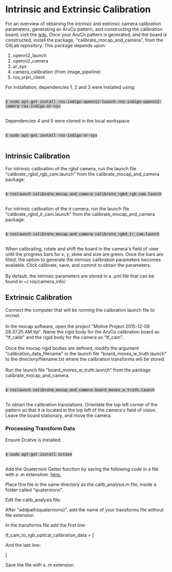<!doctype html>
<html>
<head>
<title>Page Title</title>
</head>
<body>

<h1>Intrinsic and Extrinsic Calibration</h1>
<p>For an overview of obtaining the intrinsic and extrinsic camera calibration
parameters, generating an AruCo pattern, and constructing the calibration
board, visit the
<a href="http://visionlab.uncc.edu/dokuwiki/ros_and_camera_calibration ">
  wiki.</a>
Once your AruCo pattern is generated, and the board is constructed, install the
package, "calibrate_mocap_and_camera", from the GitLab repository. This package
depends upon:
<ol>
  <li>openni2_launch</li>
  <li>openni2_camera</li>
  <li>ar_sys</li>
  <li>camera_calibration (from image_pipeline)</li>
  <li>ros_vrpn_client</li>
</ol>
For installation, dependencies 1, 2 and 3 were installed using:
<pre>
<style type="text/css">
code { background-color: #CBCBCB; }
</style>
<code>$ sudo apt-get install ros-indigo-openni2-launch ros-indigo-openni2-camera ros-indigo-ar-sys
</code>
</pre>
</p>
Dependencies 4 and 5 were cloned in the local workspace
<pre>
<style type="text/css">
code { background-color: #CBCBCB; }
</style>
<code>$ sudo apt-get install ros-indigo-ar-sys
</code>
</pre>
</p>

<h2> Intrinsic Calibration </h2>
<p>
For intrinsic calibration of the rgbd camera, run the launch file
"calibrate_rgbd_rgb_cam.launch" from the calibrate_mocap_and_camera package:
<pre>
<style type="text/css">
code { background-color: #CBCBCB; }
</style>
<code>$ roslaunch calibrate_mocap_and_camera calibrate_rgbd_rgb_cam.launch
</code>
</pre>
For intrinsic calibration of the ir camera, run the launch file
"calibrate_rgbd_ir_cam.launch" from the calibrate_mocap_and_camera package:
<pre>
<style type="text/css">
code { background-color: #CBCBCB; }
</style>
<code>$ roslaunch calibrate_mocap_and_camera calibrate_rgbd_ir_cam.launch
</code>
</pre>
When calibrating, rotate and shift the board in the camera's field of view
until the progress bars for x, y, skew and size are green. Once the bars are
filled, the option to generate the intrinsic calibration parameters becomes
available. Click calibrate, save, and commit to obtain the parameters.
<br><br>
By default, the intrinsic parameters are stored in a .yml file that can be
found in ~/.ros/camera_info/
</p>

<h2> Extrinsic Calibration </h2>
<p>
Connect the computer that will be running the calibration launch file to
nrcnet.
<br><br>
In the mocap software, open the project
"Motive Project 2015-12-09 09.37.25 AM.ttp". Name the rigid body for the
AruCo calibration board as "tf_calib" and the rigid body for the camera as
"tf_cam".
<br><br>
Once the mocap rigid bodies are defined, modify the argument
"calibration_data_filename" in the launch file "board_moves_w_truth.launch"
to the directory/filename.txt where the calibration transforms will be
stored.
<br><br>
Run the launch file "board_moves_w_truth.launch" from the package
calibrate_mocap_and_camera.
<pre>
<style type="text/css">
code { background-color: #CBCBCB; }
</style>
<code>$ roslaunch calibrate_mocap_and_camera board_moves_w_truth.launch
</code>
</pre>
To obtain the calibration translations. Orientate the top left corner of the
pattern so that it is located in the top left of the camera's field of vision.
Leave the board stationary, and move the camera.
</p>

<h3> Processing Transform Data </h3>

<p>
Ensure Ocatve is installed:
<pre>
<style type="text/css">
code { background-color: #CBCBCB; }
</style>
<code>$ sudo apt-get install octave
</code>
</pre>
Add the Quaternion Getter function by saving the following code in a file with a .m extenstion:
<a href="http://www.mathworks.com/matlabcentral/fileexchange/35475-quaternions/content/qGetR.m ">
  here.</a>
</p>
Place this file in the same directory as the calib_analysis.m file, inside a
folder called "quaternions".

Edit the calib_analysis file:

After "addpath(quaternions)", add the name of your transforms file without file extension



In the transforms file add the first line:

tf_cam_to_rgb_optical_calibration_data = [

And the last line:

]

Save the file with a .m extension

</body>
</html>
